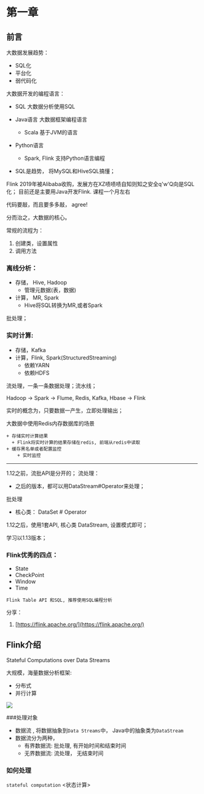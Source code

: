 # 第一章

## 前言

大数据发展趋势：

+ SQL化
+ 平台化
+ 弱代码化

大数据开发的编程语言：

+ SQL 大数据分析使用SQL
+ Java语言 大数据框架编程语言
    + Scala 基于JVM的语言
+ Python语言
    + Spark, Flink 支持Python语言编程

+ SQL是趋势， 将MySQL和HiveSQL搞懂；

Flink 2019年被Alibaba收购，发展方在XZ啧啧啧自知则知之安全q'w'Q向是SQL化； 目前还是主要用Java开发Flink. 课程一个月左右

代码要敲，而且要多多敲， agree!

分而治之，大数据的核心。

常规的流程为：

1. 创建类，设置属性
2. 调用方法

### 离线分析：

+ 存储， Hive, Hadoop
    + 管理元数据(表，数据)
+ 计算， MR, Spark
    + Hive将SQL转换为MR,或者Spark

批处理；

### 实时计算:

+ 存储，Kafka
+ 计算，Flink, Spark(StructuredStreaming)
    + 依赖YARN
    + 依赖HDFS

流处理，一条一条数据处理；流水线；

Hadoop -> Spark -> Flume, Redis, Kafka, Hbase -> Flink

实时的概念为，只要数据一产生，立即处理输出；

大数据中使用Redis内存数据库的场景

    + 存储实时计算结果
      + Flink将实时计算的结果存储在redis, 前端从redis中读取
    + 缓存黑名单或者配置监控
        + 实时监控

***

1.12之前，流批API是分开的；
流处理：
  + 之后的版本，都可以用DataStream#Operator来处理；

批处理
  + 核心类： DataSet # Operator 

1.12之后，使用1套API, 核心类 DataStream, 设置模式即可；

学习以1.13版本；

### Flink优秀的四点：
  + State
  + CheckPoint
  + Window
  + Time 


`Flink Table API 和SQL, 推荐使用SQL编程分析`

分享：
  1. [https://flink.apache.org/](https://flink.apache.org/)


## Flink介绍

Stateful Computations over Data Streams 

大规模，海量数据分析框架:
  + 分布式
  + 并行计算

<img src="https://flink.apache.org/img/flink-home-graphic.png">


###处理对象
  + 数据流 , 将数据抽象到`Data Streams`中， Java中的抽象类为`DataStream` 
  + 数据流分为两种，
    + 有界数据流: 批处理, 有开始时间和结束时间
    + 无界数据流: 流处理， 无结束时间


### 如何处理
  `stateful computation` <状态计算>
   
































